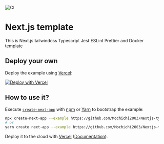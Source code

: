 ![CI](https://github.com/mochi-sann/my-english-words-app/workflows/CI/badge.svg)

# Next.js template

This is Next.js tailwindcss Typescript Jest ESLint Prettier and Docker template

## Deploy your own

Deploy the example using [Vercel](https://vercel.com):

[![Deploy with Vercel](https://vercel.com/button)](https://vercel.com/import/project?template=https://github.com/Mochichi2003/Nextjs-typescript-jest-eslint-template)

## How to use it?

Execute [`create-next-app`](https://github.com/vercel/next.js/tree/canary/packages/create-next-app) with [npm](https://docs.npmjs.com/cli/init) or [Yarn](https://yarnpkg.com/lang/en/docs/cli/create/) to bootstrap the example:

```bash
npx create-next-app --example https://github.com/Mochichi2003/Nextjs-typescript-jest-eslint-template nextjs-typescript-jest-eslint-template
# or
yarn create next-app --example https://github.com/Mochichi2003/Nextjs-typescript-jest-eslint-template nextjs-typescript-jest-eslint-template
```

Deploy it to the cloud with [Vercel](https://vercel.com/import?filter=next.js&utm_source=github&utm_medium=readme&utm_campaign=next-example) ([Documentation](https://nextjs.org/docs/deployment)).
